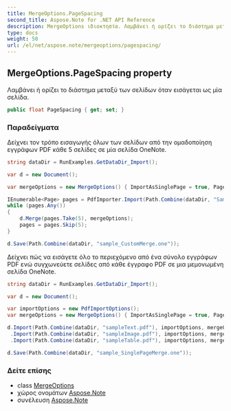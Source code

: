 ```yaml
---
title: MergeOptions.PageSpacing
second_title: Aspose.Note for .NET API Reference
description: MergeOptions ιδιοκτησία. Λαμβάνει ή ορίζει το διάστημα μεταξύ των σελίδων όταν εισάγεται ως μία σελίδα.
type: docs
weight: 50
url: /el/net/aspose.note/mergeoptions/pagespacing/
---
```

## MergeOptions.PageSpacing property

Λαμβάνει ή ορίζει το διάστημα μεταξύ των σελίδων όταν εισάγεται ως μία σελίδα.

```csharp
public float PageSpacing { get; set; }
```

### Παραδείγματα

Δείχνει τον τρόπο εισαγωγής όλων των σελίδων από την ομαδοποίηση εγγράφων PDF κάθε 5 σελίδες σε μία σελίδα OneNote.

```csharp
string dataDir = RunExamples.GetDataDir_Import();

var d = new Document();

var mergeOptions = new MergeOptions() { ImportAsSinglePage = true, PageSpacing = 100 };

IEnumerable<Page> pages = PdfImporter.Import(Path.Combine(dataDir, "SampleGrouping.pdf"));
while (pages.Any())
{
    d.Merge(pages.Take(5), mergeOptions);
    pages = pages.Skip(5);
}

d.Save(Path.Combine(dataDir, "sample_CustomMerge.one"));
```

Δείχνει πώς να εισάγετε όλο το περιεχόμενο από ένα σύνολο εγγράφων PDF ενώ συγχωνεύετε σελίδες από κάθε έγγραφο PDF σε μια μεμονωμένη σελίδα OneNote.

```csharp
string dataDir = RunExamples.GetDataDir_Import();

var d = new Document();

var importOptions = new PdfImportOptions();
var mergeOptions = new MergeOptions() { ImportAsSinglePage = true, PageSpacing = 100 };

d.Import(Path.Combine(dataDir, "sampleText.pdf"), importOptions, mergeOptions)
 .Import(Path.Combine(dataDir, "sampleImage.pdf"), importOptions, mergeOptions)
 .Import(Path.Combine(dataDir, "sampleTable.pdf"), importOptions, mergeOptions);

d.Save(Path.Combine(dataDir, "sample_SinglePageMerge.one"));
```

### Δείτε επίσης

* class [MergeOptions](../)
* χώρος ονομάτων [Aspose.Note](../../mergeoptions/)
* συνέλευση [Aspose.Note](../../../)


